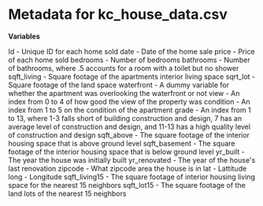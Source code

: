 <h1>Metadata for kc_house_data.csv</h1>

<b>Variables</b>

Id - Unique ID for each home sold
date - Date of the home sale
price - Price of each home sold
bedrooms - Number of bedrooms
bathrooms - Number of bathrooms, where .5 accounts for a room with a toilet but no shower
sqft_living - Square footage of the apartments interior living space 
sqrt_lot - Square footage of the land space
waterfront - A dummy variable for whether the apartment was overlooking the waterfront or not
view - An index from 0 to 4 of how good the view of the property was
condition - An index from 1 to 5 on the condition of the apartment
grade - An index from 1 to 13, where 1-3 falls short of building construction and design, 7 has an average level of construction and design, and 11-13 has a high quality level of construction and design
sqft_above - The square footage of the interior housing space that is above ground level
sqft_basement - The square footage of the interior housing space that is below ground level
yr_built - The year the house was initially built
yr_renovated - The year of the house's last renovation
zipcode - What zipcode area the house is in
lat -  Lattitude
long - Longitude
sqft_living15 - The square footage of interior housing living space for the nearest 15 neighbors
sqft_lot15 - The square footage of the land lots of the nearest 15 neighbors
